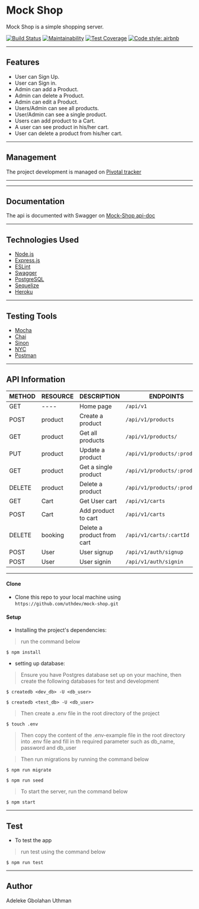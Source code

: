 # Mock Shop
Mock Shop is a simple shopping server. 

[![Build Status](https://travis-ci.org/uthdev/mock-shop.svg?branch=develop)](https://travis-ci.org/uthdev/mock-shop)
[![Maintainability](https://api.codeclimate.com/v1/badges/7ba6cad888bcb8de0704/maintainability)](https://codeclimate.com/github/uthdev/mock-shop/maintainability)
[![Test Coverage](https://api.codeclimate.com/v1/badges/7ba6cad888bcb8de0704/test_coverage)](https://codeclimate.com/github/uthdev/mock-shop/test_coverage)
[![Code style: airbnb](https://img.shields.io/badge/code%20style-airbnb-blue.svg?style=flat-square)](https://github.com/airbnb/javascript)

---
## Features
- User can Sign Up.
- User can Sign in.
- Admin can add a Product.
- Admin can delete a Product.
- Admin can edit a Product.
- Users/Admin can see all products.
- User/Admin can see a single product.
- Users can add product to a Cart.
- A user can see product in his/her cart.
- User can delete a product from his/her cart.


---
## Management
The project development is managed on [Pivotal tracker](https://www.pivotaltracker.com/n/projects/2433511)


---



---
## Documentation
The api is documented with Swagger on [Mock-Shop api-doc](http://localhost:5000/api-docs/)


---
## Technologies Used
- [Node.js](https://nodejs.org/en/)
- [Express.js](https://expressjs.com)
- [ESLint](https://eslint.org)
- [Swagger](https://swagger.io/docs/)
- [PostgreSQL](https://www.postgresql.org/)
- [Sequelize](https://sequelize.org/v5/index.html)
- [Heroku](https://devcenter.heroku.com/categories/reference)


---
## Testing Tools
- [Mocha](https://mochajs.org)
- [Chai](https://www.chaijs.com)
- [Sinon](https://sinonjs.org/)
- [NYC](https://istanbul.js.org)
- [Postman](https://www.getpostman.com)


---
## API Information

METHOD |  RESOURCE   |     DESCRIPTION                | ENDPOINTS
-------|-------------|--------------------------------|-----------
GET    | ----        | Home page                      |`/api/v1`
POST   | product     | Create a product               |`/api/v1/products`
GET    | product     | Get all products               |`/api/v1/products/`
PUT    | product     | Update a product               |`/api/v1/products/:productId`
GET    | product     | Get a single product           |`/api/v1/products/:productId`
DELETE | product     | Delete a product               |`/api/v1/products/:productId`
GET    | Cart        | Get User cart                  |`/api/v1/carts`
POST   | Cart        | Add product to cart            |`/api/v1/carts`
DELETE | booking     | Delete a product from cart     |`/api/v1/carts/:cartId`
POST   | User        | User signup                    |`/api/v1/auth/signup`
POST   | User        | User signin                    |`/api/v1/auth/signin`


---
#### Clone

- Clone this repo to your local machine using `https://github.com/uthdev/mock-shop.git`


#### Setup

- Installing the project's dependencies:

> run the command below

```shell
$ npm install
```

- setting up database:

> Ensure you have Postgres database set up on your machine, then create the following databases for test and development

```shell
$ createdb <dev_db> -U <db_user>

$ createdb <test_db> -U <db_user>
```

> Then create a .env file in the root directory of the project

```shell
$ touch .env
```

> Then copy the content of the .env-example file in the root directory into .env file and fill in th required parameter such as db_name, password and db_user

> Then run migrations by running the command below

```shell
$ npm run migrate

$ npm run seed
```

> To start the server, run the command below

```shell
$ npm start
```

---
## Test
- To test the app

> run test using the command below

```shell
$ npm run test
```

---
## Author

Adeleke Gbolahan Uthman